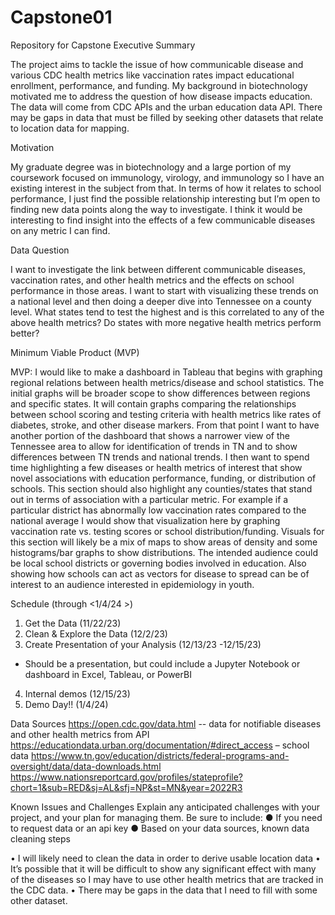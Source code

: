# Capstone01
Repository for Capstone
Executive Summary

The project aims to tackle the issue of how communicable disease and various CDC health metrics like vaccination rates impact educational enrollment, performance, and funding.  My background in biotechnology motivated me to address the question of how disease impacts education.  The data will come from CDC APIs and the urban education data API.  There may be gaps in data that must be filled by seeking other datasets that relate to location data for mapping. 

Motivation

My graduate degree was in biotechnology and a large portion of my coursework focused on immunology, virology, and immunology so I have an existing interest in the subject from that.  In terms of how it relates to school performance, I just find the possible relationship interesting but I’m open to finding new data points along the way to investigate.  I think it would be interesting to find insight into the effects of a few communicable diseases on any metric I can find.

Data Question

 I want to investigate the link between different communicable diseases, vaccination rates, and other health metrics and the effects on school performance in those areas.  I want to start with visualizing these trends on a national level and then doing a deeper dive into Tennessee on a county level.  What states tend to test the highest and is this correlated to any of the above health metrics? Do states with more negative health metrics perform better? 

Minimum Viable Product (MVP)

MVP:  I would like to make a dashboard in Tableau that begins with graphing regional relations between health metrics/disease and school statistics.  The initial graphs will be broader scope to show differences between regions and specific states. It will contain graphs comparing the relationships between school scoring and testing criteria with health metrics like rates of diabetes, stroke, and other disease markers.  From that point I want to have another portion of the dashboard that shows a narrower view of the Tennessee area to allow for identification of trends in TN and to show differences between TN trends and national trends.    I then want to spend time highlighting a few diseases or health metrics of interest that show novel associations with education performance, funding, or distribution of schools.  This section should also highlight any counties/states that stand out in terms of association with a particular metric.  For example if a particular district has abnormally low vaccination rates compared to the national average I would show that visualization here by graphing vaccination rate vs. testing scores or school distribution/funding.  Visuals for this section will likely be a mix of maps to show areas of density and some histograms/bar graphs to show distributions. The intended audience could be local school districts or governing bodies involved in education.  Also showing how schools can act as vectors for disease to spread can be of interest to an audience interested in epidemiology in youth.

Schedule (through <1/4/24 >)
1.	Get the Data (11/22/23)
2.	Clean & Explore the Data (12/2/23)
3.	Create Presentation of your Analysis (12/13/23 -12/15/23)
-	Should be a presentation, but could include a Jupyter Notebook or dashboard in Excel, Tableau, or PowerBI
4.	Internal demos (12/15/23)
5.	Demo Day!! (1/4/24)

Data Sources
https://open.cdc.gov/data.html  -- data for notifiable diseases and other health metrics from API
https://educationdata.urban.org/documentation/#direct_access – school data 
https://www.tn.gov/education/districts/federal-programs-and-oversight/data/data-downloads.html
https://www.nationsreportcard.gov/profiles/stateprofile?chort=1&sub=RED&sj=AL&sfj=NP&st=MN&year=2022R3


Known Issues and Challenges
Explain any anticipated challenges with your project, and your plan for managing them. Be sure to include:
●	If you need to request data or an api key
●	Based on your data sources, known data cleaning steps

•	I will likely need to clean the data in order to derive usable location data
•	It’s possible that it will be difficult to show any significant effect with many of the diseases so I may have to use other health metrics that are tracked in the CDC data.
•	There may be gaps in the data that I need to fill with some other dataset.  
